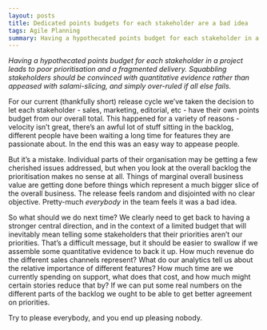 ```yaml
---
layout: posts
title: Dedicated points budgets for each stakeholder are a bad idea
tags: Agile Planning
summary: Having a hypothecated points budget for each stakeholder in a project leads to poor prioritisation and a fragmented delivery.
---
```


*Having a hypothecated points budget for each stakeholder in a project leads to poor prioritisation and a fragmented delivery. Squabbling stakeholders should be convinced with quantitative evidence rather than appeased with salami-slicing, and simply over-ruled if all else fails.*

For our current (thankfully short) release cycle we’ve taken the decision to let each stakeholder - sales, marketing, editorial, etc - have their own points budget from our overall total. This happened for a variety of reasons - velocity isn’t great, there’s an awful lot of stuff sitting in the backlog, different people have been waiting a long time for features they are passionate about. In the end this was an easy way to appease people.

But it’s a mistake. Individual parts of their organisation may be getting a few cherished issues addressed, but when you look at the overall backlog the prioritisation makes no sense at all. Things of marginal overall business value are getting done before things which represent a much bigger slice of the overall business. The release feels random and disjointed with no clear objective. Pretty-much *everybody* in the team feels it was a bad idea.

So what should we do next time? We clearly need to get back to having a stronger central direction, and in the context of a limited budget that will inevitably mean telling some stakeholders that their priorities aren’t our priorities. That’s a difficult message, but it should be easier to swallow if we assemble some quantitative evidence to back it up. How much revenue do the different sales channels represent? What do our analytics tell us about the relative importance of different features? How much time are we currently spending on support, what does that cost, and how much might certain stories reduce that by? If we can put some real numbers on the different parts of the backlog we ought to be able to get better agreement on priorities.

Try to please everybody, and you end up pleasing nobody.